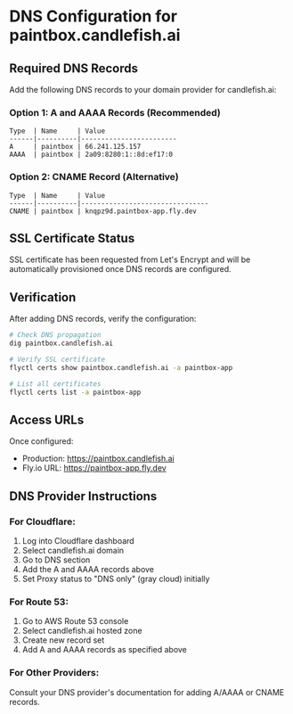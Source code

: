 # DNS Configuration for paintbox.candlefish.ai

## Required DNS Records

Add the following DNS records to your domain provider for candlefish.ai:

### Option 1: A and AAAA Records (Recommended)
```
Type  | Name     | Value
------|----------|------------------------
A     | paintbox | 66.241.125.157
AAAA  | paintbox | 2a09:8280:1::8d:ef17:0
```

### Option 2: CNAME Record (Alternative)
```
Type  | Name     | Value
------|----------|--------------------------------
CNAME | paintbox | knqpz9d.paintbox-app.fly.dev
```

## SSL Certificate Status

SSL certificate has been requested from Let's Encrypt and will be automatically provisioned once DNS records are configured.

## Verification

After adding DNS records, verify the configuration:

```bash
# Check DNS propagation
dig paintbox.candlefish.ai

# Verify SSL certificate
flyctl certs show paintbox.candlefish.ai -a paintbox-app

# List all certificates
flyctl certs list -a paintbox-app
```

## Access URLs

Once configured:
- Production: https://paintbox.candlefish.ai
- Fly.io URL: https://paintbox-app.fly.dev

## DNS Provider Instructions

### For Cloudflare:
1. Log into Cloudflare dashboard
2. Select candlefish.ai domain
3. Go to DNS section
4. Add the A and AAAA records above
5. Set Proxy status to "DNS only" (gray cloud) initially

### For Route 53:
1. Go to AWS Route 53 console
2. Select candlefish.ai hosted zone
3. Create new record set
4. Add A and AAAA records as specified above

### For Other Providers:
Consult your DNS provider's documentation for adding A/AAAA or CNAME records.
